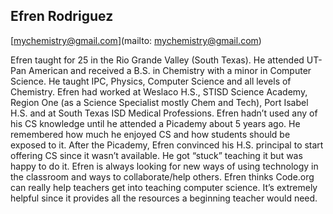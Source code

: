 ## Efren Rodriguez

[mychemistry@gmail.com](mailto: mychemistry@gmail.com)

Efren taught for 25 in the Rio Grande Valley (South Texas). He attended UT-Pan American and received a B.S. in Chemistry with a minor in Computer Science. He taught IPC, Physics, Computer Science and all levels of Chemistry. Efren had worked at Weslaco H.S., STISD Science Academy, Region One (as a Science Specialist mostly Chem and Tech), Port Isabel H.S. and at South Texas ISD Medical Professions.
Efren hadn’t used any of his CS knowledge until he attended a Picademy about 5 years ago. He remembered how much he enjoyed CS and how students should be exposed to it. After the Picademy, Efren convinced his H.S. principal to start offering CS since it wasn’t available. He got “stuck” teaching it but was happy to do it.
Efren is always looking for new ways of using technology in the classroom and ways to collaborate/help others. Efren thinks Code.org can really help teachers get into teaching computer science. It’s extremely helpful since it provides all the resources a beginning teacher would need.